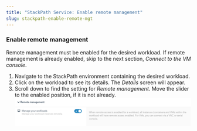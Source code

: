 ```yaml
---
title: "StackPath Service: Enable remote management"
slug: stackpath-enable-remote-mgt
---
```



### Enable remote management

Remote management must be enabled for the desired workload.  If remote management is already enabled, skip to the next section, *Connect to the VM console*.

1. Navigate to the StackPath environment containing the desired workload.
1. Click on the workload to see its details.  The *Details* screen will appear.
1. Scroll down to find the setting for *Remote management*.  Move the slider to the enabled position, if it is not already.
![Enable remote management](../../assets/sp-connect-enable-remote-mgt-en.png)
